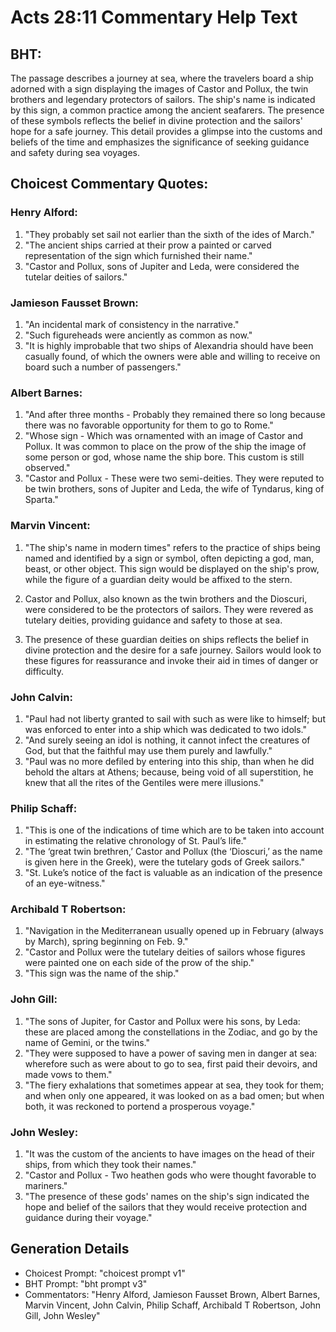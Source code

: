 # Acts 28:11 Commentary Help Text

## BHT:
The passage describes a journey at sea, where the travelers board a ship adorned with a sign displaying the images of Castor and Pollux, the twin brothers and legendary protectors of sailors. The ship's name is indicated by this sign, a common practice among the ancient seafarers. The presence of these symbols reflects the belief in divine protection and the sailors' hope for a safe journey. This detail provides a glimpse into the customs and beliefs of the time and emphasizes the significance of seeking guidance and safety during sea voyages.

## Choicest Commentary Quotes:
### Henry Alford:
1. "They probably set sail not earlier than the sixth of the ides of March."
2. "The ancient ships carried at their prow a painted or carved representation of the sign which furnished their name."
3. "Castor and Pollux, sons of Jupiter and Leda, were considered the tutelar deities of sailors."

### Jamieson Fausset Brown:
1. "An incidental mark of consistency in the narrative."
2. "Such figureheads were anciently as common as now."
3. "It is highly improbable that two ships of Alexandria should have been casually found, of which the owners were able and willing to receive on board such a number of passengers."

### Albert Barnes:
1. "And after three months - Probably they remained there so long because there was no favorable opportunity for them to go to Rome."
2. "Whose sign - Which was ornamented with an image of Castor and Pollux. It was common to place on the prow of the ship the image of some person or god, whose name the ship bore. This custom is still observed."
3. "Castor and Pollux - These were two semi-deities. They were reputed to be twin brothers, sons of Jupiter and Leda, the wife of Tyndarus, king of Sparta."

### Marvin Vincent:
1. "The ship's name in modern times" refers to the practice of ships being named and identified by a sign or symbol, often depicting a god, man, beast, or other object. This sign would be displayed on the ship's prow, while the figure of a guardian deity would be affixed to the stern. 

2. Castor and Pollux, also known as the twin brothers and the Dioscuri, were considered to be the protectors of sailors. They were revered as tutelary deities, providing guidance and safety to those at sea. 

3. The presence of these guardian deities on ships reflects the belief in divine protection and the desire for a safe journey. Sailors would look to these figures for reassurance and invoke their aid in times of danger or difficulty.

### John Calvin:
1. "Paul had not liberty granted to sail with such as were like to himself; but was enforced to enter into a ship which was dedicated to two idols."
2. "And surely seeing an idol is nothing, it cannot infect the creatures of God, but that the faithful may use them purely and lawfully."
3. "Paul was no more defiled by entering into this ship, than when he did behold the altars at Athens; because, being void of all superstition, he knew that all the rites of the Gentiles were mere illusions."

### Philip Schaff:
1. "This is one of the indications of time which are to be taken into account in estimating the relative chronology of St. Paul’s life."
2. "The ‘great twin brethren,’ Castor and Pollux (the ‘Dioscuri,’ as the name is given here in the Greek), were the tutelary gods of Greek sailors."
3. "St. Luke’s notice of the fact is valuable as an indication of the presence of an eye-witness."

### Archibald T Robertson:
1. "Navigation in the Mediterranean usually opened up in February (always by March), spring beginning on Feb. 9." 
2. "Castor and Pollux were the tutelary deities of sailors whose figures were painted one on each side of the prow of the ship." 
3. "This sign was the name of the ship."

### John Gill:
1. "The sons of Jupiter, for Castor and Pollux were his sons, by Leda: these are placed among the constellations in the Zodiac, and go by the name of Gemini, or the twins."
2. "They were supposed to have a power of saving men in danger at sea: wherefore such as were about to go to sea, first paid their devoirs, and made vows to them."
3. "The fiery exhalations that sometimes appear at sea, they took for them; and when only one appeared, it was looked on as a bad omen; but when both, it was reckoned to portend a prosperous voyage."

### John Wesley:
1. "It was the custom of the ancients to have images on the head of their ships, from which they took their names."
2. "Castor and Pollux - Two heathen gods who were thought favorable to mariners."
3. "The presence of these gods' names on the ship's sign indicated the hope and belief of the sailors that they would receive protection and guidance during their voyage."


## Generation Details
- Choicest Prompt: "choicest prompt v1"
- BHT Prompt: "bht prompt v3"
- Commentators: "Henry Alford, Jamieson Fausset Brown, Albert Barnes, Marvin Vincent, John Calvin, Philip Schaff, Archibald T Robertson, John Gill, John Wesley"

